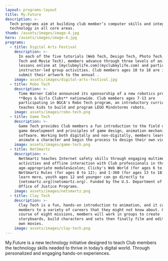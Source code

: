 ```yaml
---
layout: programs-layout
title: My.Future
description: >-
  Tech programs aim at building club member’s computer skills and integrating
  technology in all core areas.
thumb: /assets/images/image-4.jpg
hero: /assets/images/image-4.jpg
programs:
  - title: Digital Arts Festival
    description: >-
      In each of the five tutorials (Web Tech, Design Tech, Photo Tech, Music
      Tech and Movie Tech), members advance through three levels of animated
      lessons online at [myclubmylife.com](myclubmylife.com) and participate in
      instructor-led group activities. Club members ages 10 to 18 are invited to
      submit their artwork to the annual .
    image: assets/images/digital-arts-festival.jpg
  - title: Robo Tech
    description: >-
      Time Warner Cable announced its sponsorship of a new robotics program for
      **Boys & Girls Clubs** nationwide. Club members ages 7-13 are
      participating in BGCA's Robo Tech program, an introductory curriculum that
      teaches kids to build and program LEGO Mindstorms robots.
    image: assets/images/robo-tech.png
  - title: Game Tech
    description: >-
      Game Tech provides Club members a fun introduction to the field of video
      game development and principles of game design, animation mechanics and
      software. Working both digitally and non-digitally, members learn to
      animate a character and begin the process to design their own video game.
    image: assets/images/game-tech.png
  - title: NetSmartz
    description: >-
      NetSmartz teaches Internet safety skills through engaging multimedia
      activities and offline interaction with Club professionals in three
      age-appropriate modules&colon; Clicky's Web World (for ages 6 to 7);
      NetSmartz Rules (for ages 8 to 12); and I-360 (for ages 13 to 18). /n To
      learn more, youth ages 12 and younger can go directly to
      [netsmartz.org](netsmartz.org). Funded by the U.S. Department of Justice,
      Office of Justice Programs.
    image: assets/images/netsmartz.png
  - title: Clay Tech
    description: >-
      Clay Tech is a fun, hands-on introduction to animation, and it can expose
      members to a variety of careers that they might not know about. Over the
      course of eight missions, members will work in groups to create
      storyboards, build characters and sets then finally film and edit their
      own movies.
    image: assets/images/clay-tech.png
---
```


My.Future is a new technology initiative designed to teach Club members the technology skills needed to thrive in today’s digital world. Through personalized and engaging hands-on experiences.
